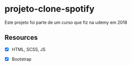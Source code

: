 # projeto-clone-spotify
Este projeto foi parte de um curso que fiz na udemy em 2018

## Resources
- [x] HTML, SCSS, JS
- [x] Bootstrap

